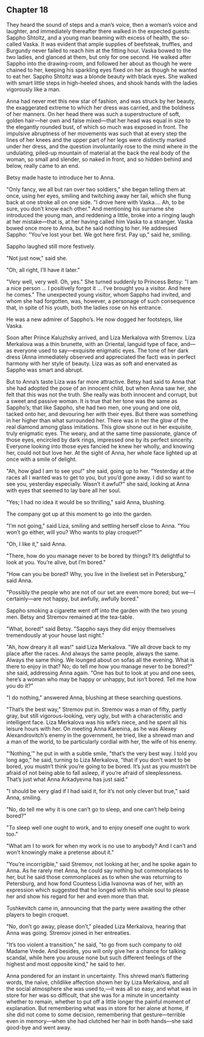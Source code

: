## Chapter 18


They heard the sound of steps and a man’s voice, then a woman’s voice
and laughter, and immediately thereafter there walked in the expected
guests: Sappho Shtoltz, and a young man beaming with excess of health,
the so-called Vaska. It was evident that ample supplies of beefsteak,
truffles, and Burgundy never failed to reach him at the fitting hour.
Vaska bowed to the two ladies, and glanced at them, but only for one
second. He walked after Sappho into the drawing-room, and followed her
about as though he were chained to her, keeping his sparkling eyes fixed
on her as though he wanted to eat her. Sappho Shtoltz was a blonde
beauty with black eyes. She walked with smart little steps in
high-heeled shoes, and shook hands with the ladies vigorously like a
man.

Anna had never met this new star of fashion, and was struck by her
beauty, the exaggerated extreme to which her dress was carried, and the
boldness of her manners. On her head there was such a superstructure of
soft, golden hair—her own and false mixed—that her head was equal in
size to the elegantly rounded bust, of which so much was exposed in
front. The impulsive abruptness of her movements was such that at every
step the lines of her knees and the upper part of her legs were
distinctly marked under her dress, and the question involuntarily rose
to the mind where in the undulating, piled-up mountain of material at
the back the real body of the woman, so small and slender, so naked in
front, and so hidden behind and below, really came to an end.

Betsy made haste to introduce her to Anna.

"Only fancy, we all but ran over two soldiers," she began telling them
at once, using her eyes, smiling and twitching away her tail, which she
flung back at one stroke all on one side. "I drove here with Vaska....
Ah, to be sure, you don’t know each other." And mentioning his surname
she introduced the young man, and reddening a little, broke into a
ringing laugh at her mistake—that is, at her having called him Vaska to
a stranger. Vaska bowed once more to Anna, but he said nothing to her.
He addressed Sappho: "You’ve lost your bet. We got here first. Pay up,"
said he, smiling.

Sappho laughed still more festively.

"Not just now," said she.

"Oh, all right, I’ll have it later."

"Very well, very well. Oh, yes." She turned suddenly to Princess Betsy:
"I am a nice person ... I positively forgot it ... I’ve brought you a
visitor. And here he comes." The unexpected young visitor, whom Sappho
had invited, and whom she had forgotten, was, however, a personage of
such consequence that, in spite of his youth, both the ladies rose on
his entrance.

He was a new admirer of Sappho’s. He now dogged her footsteps, like
Vaska.

Soon after Prince Kaluzhsky arrived, and Liza Merkalova with Stremov.
Liza Merkalova was a thin brunette, with an Oriental, languid type of
face, and—as everyone used to say—exquisite enigmatic eyes. The tone of
her dark dress (Anna immediately observed and appreciated the fact) was
in perfect harmony with her style of beauty. Liza was as soft and
enervated as Sappho was smart and abrupt.

But to Anna’s taste Liza was far more attractive. Betsy had said to Anna
that she had adopted the pose of an innocent child, but when Anna saw
her, she felt that this was not the truth. She really was both innocent
and corrupt, but a sweet and passive woman. It is true that her tone was
the same as Sappho’s; that like Sappho, she had two men, one young and
one old, tacked onto her, and devouring her with their eyes. But there
was something in her higher than what surrounded her. There was in her
the glow of the real diamond among glass imitations. This glow shone out
in her exquisite, truly enigmatic eyes. The weary, and at the same time
passionate, glance of those eyes, encircled by dark rings, impressed one
by its perfect sincerity. Everyone looking into those eyes fancied he
knew her wholly, and knowing her, could not but love her. At the sight
of Anna, her whole face lighted up at once with a smile of delight.

"Ah, how glad I am to see you!" she said, going up to her. "Yesterday at
the races all I wanted was to get to you, but you’d gone away. I did so
want to see you, yesterday especially. Wasn’t it awful?" she said,
looking at Anna with eyes that seemed to lay bare all her soul.

"Yes; I had no idea it would be so thrilling," said Anna, blushing.

The company got up at this moment to go into the garden.

"I’m not going," said Liza, smiling and settling herself close to Anna.
"You won’t go either, will you? Who wants to play croquet?"

"Oh, I like it," said Anna.

"There, how do you manage never to be bored by things? It’s delightful
to look at you. You’re alive, but I’m bored."

"How can you be bored? Why, you live in the liveliest set in
Petersburg," said Anna.

"Possibly the people who are not of our set are even more bored; but
we—I certainly—are not happy, but awfully, awfully bored."

Sappho smoking a cigarette went off into the garden with the two young
men. Betsy and Stremov remained at the tea-table.

"What, bored!" said Betsy. "Sappho says they did enjoy themselves
tremendously at your house last night."

"Ah, how dreary it all was!" said Liza Merkalova. "We all drove back to
my place after the races. And always the same people, always the same.
Always the same thing. We lounged about on sofas all the evening. What
is there to enjoy in that? No; do tell me how you manage never to be
bored?" she said, addressing Anna again. "One has but to look at you and
one sees, here’s a woman who may be happy or unhappy, but isn’t bored.
Tell me how you do it?"

"I do nothing," answered Anna, blushing at these searching questions.

"That’s the best way," Stremov put in. Stremov was a man of fifty,
partly gray, but still vigorous-looking, very ugly, but with a
characteristic and intelligent face. Liza Merkalova was his wife’s
niece, and he spent all his leisure hours with her. On meeting Anna
Karenina, as he was Alexey Alexandrovitch’s enemy in the government, he
tried, like a shrewd man and a man of the world, to be particularly
cordial with her, the wife of his enemy.

"‘Nothing,’" he put in with a subtle smile, "that’s the very best way. I
told you long ago," he said, turning to Liza Merkalova, "that if you
don’t want to be bored, you mustn’t think you’re going to be bored. It’s
just as you mustn’t be afraid of not being able to fall asleep, if
you’re afraid of sleeplessness. That’s just what Anna Arkadyevna has
just said."

"I should be very glad if I had said it, for it’s not only clever but
true," said Anna, smiling.

"No, do tell me why it is one can’t go to sleep, and one can’t help
being bored?"

"To sleep well one ought to work, and to enjoy oneself one ought to work
too."

"What am I to work for when my work is no use to anybody? And I can’t
and won’t knowingly make a pretense about it."

"You’re incorrigible," said Stremov, not looking at her, and he spoke
again to Anna. As he rarely met Anna, he could say nothing but
commonplaces to her, but he said those commonplaces as to when she was
returning to Petersburg, and how fond Countess Lidia Ivanovna was of
her, with an expression which suggested that he longed with his whole
soul to please her and show his regard for her and even more than that.

Tushkevitch came in, announcing that the party were awaiting the other
players to begin croquet.

"No, don’t go away, please don’t," pleaded Liza Merkalova, hearing that
Anna was going. Stremov joined in her entreaties.

"It’s too violent a transition," he said, "to go from such company to
old Madame Vrede. And besides, you will only give her a chance for
talking scandal, while here you arouse none but such different feelings
of the highest and most opposite kind," he said to her.

Anna pondered for an instant in uncertainty. This shrewd man’s
flattering words, the naïve, childlike affection shown her by Liza
Merkalova, and all the social atmosphere she was used to,—it was all so
easy, and what was in store for her was so difficult, that she was for a
minute in uncertainty whether to remain, whether to put off a little
longer the painful moment of explanation. But remembering what was in
store for her alone at home, if she did not come to some decision,
remembering that gesture—terrible even in memory—when she had clutched
her hair in both hands—she said good-bye and went away.



